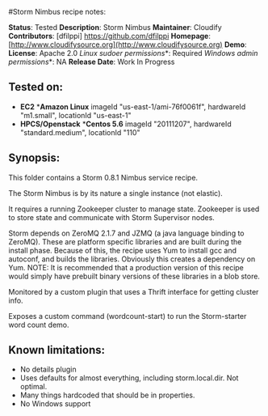 #Storm Nimbus recipe notes:

**Status**: Tested
**Description**: Storm Nimbus
**Maintainer**: Cloudify
**Contributors**: [dfilppi] https://github.com/dfilppi
**Homepage**: [http://www.cloudifysource.org](http://www.cloudifysource.org)
**Demo**:
**License**: Apache 2.0
**Linux* sudoer permissions**: Required
**Windows* admin permissions**: NA
**Release Date**: Work In Progress

Tested on:
-----------

* <strong>EC2</strong>
 *<strong>Amazon Linux</strong> imageId "us-east-1/ami-76f0061f", hardwareId "m1.small", locationId "us-east-1"
* <strong>HPCS/Openstack</strong>
 *<strong>Centos 5.6</strong> imageId "20111207", hardwareId "standard.medium", locationId "110"

Synopsis:
--------

This folder contains a Storm 0.8.1 Nimbus service recipe.

The Storm Nimbus is by its nature a single instance (not elastic).

It requires a running Zookeeper cluster to manage state.  Zookeeper is used to store state and communicate with Storm Supervisor nodes.

Storm depends on ZeroMQ 2.1.7 and JZMQ (a java language binding to ZeroMQ).  These are platform specific libraries and are built during the install phase.  Because of this, the recipe uses Yum to install gcc and autoconf, and builds the libraries.  Obviously this creates a dependency on Yum. NOTE: It is recommended that a production version of this recipe would simply have prebuilt binary versions of these libraries in a blob store.

Monitored by a custom plugin that uses a Thrift interface for getting cluster info.

Exposes a custom command (wordcount-start) to run the Storm-starter word count demo.

Known limitations:
---------------

* No details plugin
* Uses defaults for almost everything, including storm.local.dir.  Not optimal.
* Many things hardcoded that should be in properties.
* No Windows support
